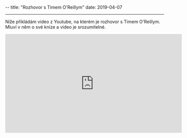 --
title:  "Rozhovor s Timem O'Reillym"
date:   2019-04-07

---
Níže přikládám video z Youtube, na kterém je rozhovor s Timem O'Reillym. Mluví v něm o své knize a video je srozumitelné.

<iframe width="560" height="315" src="https://www.youtube.com/embed/s3ha6vHapcI" frameborder="0" allow="accelerometer; autoplay; encrypted-media; gyroscope; picture-in-picture" allowfullscreen></iframe>